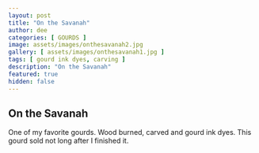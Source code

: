 ```yaml
---
layout: post
title: "On the Savanah"
author: dee
categories: [ GOURDS ]
image: assets/images/onthesavanah2.jpg
gallery: [ assets/images/onthesavanah1.jpg ]
tags: [ gourd ink dyes, carving ]
description: "On the Savanah"
featured: true
hidden: false
---
```


## On the Savanah

One of my favorite gourds. Wood burned, carved and gourd ink dyes.  This gourd sold not long after I finished it.
